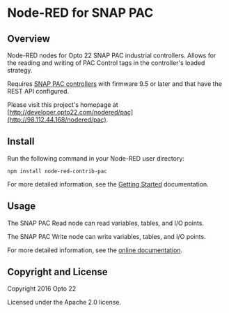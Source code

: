 # Node-RED for SNAP PAC

## Overview

Node-RED nodes for Opto 22 SNAP PAC industrial controllers. Allows for the reading and writing of PAC Control tags in the controller's loaded strategy.

Requires [SNAP PAC controllers](http://www.opto22.com/site/snap_pac_system.aspx) with firmware 9.5 or later and that have the REST API configured.

Please visit this project's homepage at [http://developer.opto22.com/nodered/pac](http://98.112.44.168/nodered/pac).

## Install

Run the following command in your Node-RED user directory:
 
    npm install node-red-contrib-pac

For more detailed information, see the [Getting Started](http://developer.opto22.com/nodered/pac/getting-started/) documentation.

## Usage

The SNAP PAC Read node can read variables, tables, and I/O points.

The SNAP PAC Write node can write variables, tables, and I/O points.

For more detailed information, see the [online documentation](http://developer.opto22.com/nodered/pac).

## Copyright and License

Copyright 2016 Opto 22

Licensed under the Apache 2.0 license.


